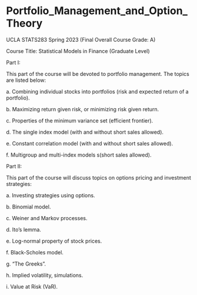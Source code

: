 # Portfolio_Management_and_Option_Theory
UCLA STATS283 Spring 2023 (Final Overall Course Grade: A)

Course Title: Statistical Models in Finance (Graduate Level)

Part I:

This part of the course will be devoted to portfolio management. The topics are listed below:

a. Combining individual stocks into portfolios (risk and expected return of a portfolio).

b. Maximizing return given risk, or minimizing risk given return.

c. Properties of the minimum variance set (efficient frontier).

d. The single index model (with and without short sales allowed).

e. Constant correlation model (with and without short sales allowed).

f. Multigroup and multi-index models s(short sales allowed).


Part II:

This part of the course will discuss topics on options pricing and investment strategies:

a. Investing strategies using options.

b. Binomial model.

c. Weiner and Markov processes.

d. Ito’s lemma.

e. Log-normal property of stock prices.

f. Black-Scholes model.

g. “The Greeks”.

h. Implied volatility, simulations.

i. Value at Risk (VaR).
